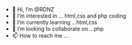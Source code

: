 - 👋 Hi, I’m @RDNZ
- 👀 I’m interested in ... html,css and php coding
- 🌱 I’m currently learning ...html,css
- 💞️ I’m looking to collaborate on ...php
- 📫 How to reach me ...

<!---
RDNZ/RDNZ is a ✨ special ✨ repository because its `README.md` (this file) appears on your GitHub profile.
You can click the Preview link to take a look at your changes.
--->
